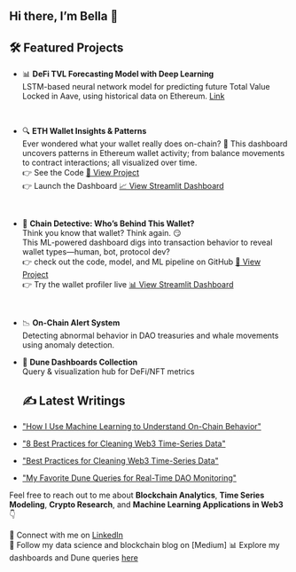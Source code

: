 ## Hi there,  I’m Bella 👋


## 🛠 Featured Projects

- 📊 **DeFi TVL Forecasting Model with Deep Learning**
  <br>  LSTM-based neural network model for predicting future Total Value Locked in Aave, using historical data on Ethereum. [Link](https://github.com/bellatrix-ds/ml-in-crypto/tree/main/02_DeFi_TVL_Forecaster_Aave_Ethereum)

<br>

- 🔍 **ETH Wallet Insights & Patterns**
<br> Ever wondered what your wallet really does on-chain? 👀 This dashboard uncovers patterns in Ethereum wallet activity; from balance movements to contract interactions; all visualized over time. <br> 👉 See the Code [🔗 View Project](https://github.com/bellatrix-ds/blockchain-dashboards-and-visualizations/tree/main/03_Wallet_Canvas)
 <br> 👉 Launch the Dashboard [📈 View Streamlit Dashboard](https://walletcanvasdashboard.streamlit.app/)

<br>

- 🧠 **Chain Detective: Who’s Behind This Wallet?**  
   Think you know that wallet? Think again. 😏
<br> This ML-powered dashboard digs into transaction behavior to reveal wallet types—human, bot, protocol dev?
  <br> 👉 check out the code, model, and ML pipeline on GitHub [🔗 View Project](https://github.com/bellatrix-ds/ml-in-crypto/tree/main/03_Wallet_Identity_Classifier) <br> 👉 Try the wallet profiler live [📊 View Streamlit Dashboard](https://onchainwalletprofiler.streamlit.app/)

<br>

- 📉 **On-Chain Alert System**  
  Detecting abnormal behavior in DAO treasuries and whale movements using anomaly detection.

- 📎 **Dune Dashboards Collection**  
  Query & visualization hub for DeFi/NFT metrics


  ## ✍️ Latest Writings

- ["How I Use Machine Learning to Understand On-Chain Behavior"](#)
- ["8 Best Practices for Cleaning Web3 Time-Series Data"](https://medium.com/@bellabahramii/8-best-practices-for-cleaning-web3-time-series-data-2f51f901d428)
- ["Best Practices for Cleaning Web3 Time-Series Data"](#)
- ["My Favorite Dune Queries for Real-Time DAO Monitoring"](#)


Feel free to reach out to me about **Blockchain Analytics**, **Time Series Modeling**, **Crypto Research**, and **Machine Learning Applications in Web3** 👇

💬 Connect with me on [LinkedIn](www.linkedin.com/in/bellabahrami)  
📝 Follow my data science and blockchain blog on [Medium]
📊 Explore my dashboards and Dune queries [here](https://dune.com/bella25)  

